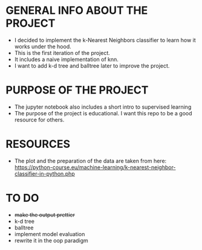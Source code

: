 # GENERAL INFO ABOUT THE PROJECT
* I decided to implement the k-Nearest Neighbors classifier to learn how it works under the hood.
* This is the first iteration of the project.
* It includes a naive implementation of knn.
* I want to add k-d tree and balltree later to improve the project.

# PURPOSE OF THE PROJECT
* The jupyter notebook also includes a short intro to supervised learning
* The purpose of the project is educational. I want this repo to be a good resource for others.

# RESOURCES
* The plot and the preparation of the data are taken from here: https://python-course.eu/machine-learning/k-nearest-neighbor-classifier-in-python.php

# TO DO
* ~~make the output prettier~~
* k-d tree
* balltree
* implement model evaluation
* rewrite it in the oop paradigm
